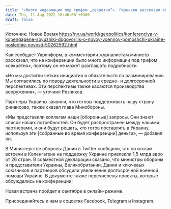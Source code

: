 ```yaml
---
title: "«Много информации под грифом „секретно“». Резников рассказал об итогах конференции о помощи Украине в Дании"
date: Thu, 11 Aug 2022 18:46:00 +0300
draft: false
---
```

Источник: Новое Время https://nv.ua/world/geopolitics/konferenciya-v-kopengagene-soyuzniki-dogovorilis-o-novoy-voennoy-pomoshchi-ukraine-poslednie-novosti-50262592.html


 Как сообщает Укринформ, в комментарии журналистам министр рассказал, что на конференции было много информации под грифом «секретно», поэтому он не может разглашать подробности.

«Но мы достигли четких инициатив и обязательств по разминированию. Мы согласились по поводу деятельности в средне- и долгосрочной перспективах. Эти перспективы также касаются производства вооружения», — уточнил Резников.

Партнеры Украины заявили, что готовы поддерживать нашу страну финансово, также сказал глава Минобороны.

«Мы представили коллегам наши [оборонные] запросы. Они знают список наших потребностей. Он будет распространен между нашими партнерами, и они будут решать, кто готов поставлять в Украину, используя эти [собранные во время конференции] деньги», — добавил он.

В Министерстве обороны Дании в Twitter сообщили, что по итогам встречи в Копенгагене на поддержку Украине привлекли 1,5 млрд евро от 26 стран. В совместной декларации сказано, что министры обороны и представители Украины, Великобритании, Дании и ключевых союзников и партнеров обсудили увеличение долгосрочной военной помощи Украине. В документе также перечислены проекты, которые обсуждались на конференции:

Новая встреча пройдет в сентябре в онлайн-режиме.

Присоединяйтесь к нам в соцсетях Facebook, Telegram и Instagram.
